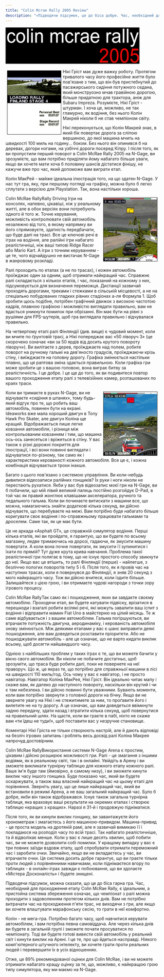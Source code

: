 ```yaml
---
title: "Colin Mcrae Rally 2005 Review"
description: "«Підводячи підсумок, це до біса добре. Час, необхідний для проходження етапу Colin McRae Rally, є ідеальним, а пристойна система збереження означає, що проходження ралійного чемпіонату - це задоволення, яке можна отримати за кілька днів». -- All About N-Gage"
---
```


![Colin McRae Rally 2005](/n-gage/articles/colin_banner.jpg)

<img alt="Colin McRae Rally" src="/n-gage/articles/Colin100.jpg" vspace="5" hspace="5" border="1" align="left">

Нікі Гріст має дуже важку роботу. Протягом тривалого часу його професійне життя було пов'язане з тим, що він був пристебнутий до пасажирського сидіння потужного седана, який монструозно мчав гравійною дорогою, більше придатною для трактора, аніж для Subaru Impreza. Розумієте, Нікі Гріст - штурман. І хоча це, можливо, не так гламурно, як водіння, без нього Колін Макрей ніколи б не став чемпіоном світу.

Нікі переконується, що Колін Макрей знає, в який бік повертає дорога за сліпою вершиною, до якої машина мчить на швидкості 100 миль на годину... боком. Без нього він опинився б на деревах, догори ногами, на узбіччі дороги посеред Кіпру. І після того, як ви пропустили перший поворот в Colin McRae Rally 2005 на N-Gage, ви зрозумієте, що вам потрібно приділяти йому набагато більше уваги, якщо ви хочете мати хоча б половину шансів дістатися фінішу, не кажучи вже про час, який допоможе вам виграти етап.

Колін МакРей - майже ідеальна ілюстрація того, на що здатен N-Gage. У нас тут гра, яку, при першому погляді на графіку, можна було б легко сплутати з версією для Playstation. Так, вона настільки хороша.

<img alt="Colin McRae Rally" src="/n-gage/articles/Colin103.jpg" vspace="5" hspace="5" border="1" align="right">

Colin McRae RallyRally Driving Ігри на консолях, напевно, цікавіші, ніж у реальному житті, але в обох версіях вони потребують одного й того ж. Точне керування, можливість контролювати свій автомобіль незалежно від того, в якому напрямку ви його спрямовуєте, здатність передбачати, що буде далі на трасі. Все це ключові речі в іграх на водіння, але ралійні ігри набагато реалістичніші, ніж ваші типові Ridge Racer або Mario Kart. А ігри з точним керуванням - це те, чого відчайдушно не вистачає N-Gage в жанровому розкладі.

Ралі проходить по етапах (а не по трасах), і кожен автомобіль проїжджає один за одним, щоб отримати найкращий час. Справжнє ралі складається з кількох етапів, і час, показаний на кожному з них, підсумовується для визначення переможця. Дистанції зазвичай проходять дорогами, треками і стежками в сільській місцевості, а не на спеціально побудованих гладких рівних стадіонах а-ля Формула 1. Щоб зробити щось подібне, потрібен графічний движок з високою частотою кадрів, плавною графікою і можливістю виглядати правильно, вам не вдасться уникнути помилок при обрізанні. Він має бути на рівні з рушіями для FPS-шутерів, щоб гра виглядала правильно і відчувалася правильно.

На четвертому етапі ралі Фінляндії (див. вище) є чудовий момент, коли ви мчите по ґрунтовій трасі, а Нікі попереджає вас «50 ліворуч 3» (це скорочено означає «ви за 50 ярдів від досить крутого повороту ліворуч»). Ви вилітаєте з дерев, проїжджаєте над полем, робите поворот на ручному гальмі на дев'яносто градусів, проїжджаючи крізь стіну, і виїжджаєте на головну дорогу. Графіка змінюється настільки плавно, що ця раптова зміна здається правильною. Коли графіка гри може зробити це з вашою головою, вона виграє битву за реалістичність. І це добре. І це ще до того, як ви подивитеся повтор вашого проходження етапу ралі з телевізійних камер, розташованих по краях траси.

<img alt="Colin McRae Rally" src="/n-gage/articles/colin21.jpg" vspace="5" hspace="5" border="1" align="right">

Коли ви тримаєте в руках N-Gage, ви не відчуваєте «сидіння в штанях», тому будь-який відгук про те, що робить ваш автомобіль, повинен бути на екрані. Ideaworks вже мала хороший двигун в Tony Hawk Pro Skater, але двигун Коліна ще кращий. Відображається лише легке ковзання автомобіля, і різниця між контрольованим ковзанням і тим, що машина ось-ось занесеться і вріжеться в стіну. У вас також є різні дорожні покриття для ілюстрації, і всі вони повинні виглядати і відчуватися по-різному, так само як і характеристики керованості кожного автомобіля. Все це є, і кожна комбінація відчувається трохи інакше.

Багато з цього пов'язано з системою управління. Ви коли-небудь дивилися відеозаписи ралійних гонщиків? Їх руки і ноги ніколи не перестають рухатися. Якби у вас був відеозапис моєї гри на N-Gage, ви б побачили, що мій лівий великий палець постійно розгойдує D-Pad, в той час як правий жонглює клавішами акселератора, ручного та педального гальма. Коли ви починаєте витискати з машини все, що можна, намагаючись знайти додаткові кілька секунд, ви дійсно відчуваєте, що перебуваєте на межі. Вам потрібно буде набагато більше коригувати своє водіння і по-справжньому працювати гальмами та дроселем. Саме так, як це має бути.

Це не аркада «Asphalt GT», це справжній симулятор водіння. Перші кілька етапів, які ви пройдете, я гарантую, що ви будете по всьому магазину, ледве тримаючись на дорозі, гадаючи, як змусити машину повертати. А коли вона почне повертати, як змусити її зупинитися і їхати по прямій? Тут дуже крута крива навчання. Проблема такої реалістичної гри полягає в тому, що не існує простого способу звикнути до неї. Якщо вас це втішить, то ралі Фінляндії (перше) - найлегше, з безліччю пологих поворотів типу 5 і 6. Після того, як я провів час на наступних трасах, коли я повернувся до Фінляндії, я зняв 20 секунд з мого найкращого часу. Тож ви дійсно вчитеся, коли їздите більше. Залишайтеся з цією грою, і ви отримаєте чудові нагороди з точки зору ігрового процесу.

Colin McRae RallyТак само як і пошкодження, яких ви завдаєте своєму автомобілю. Проходячи етап, ви будете катувати підвіску, врізатися в перешкоди і взагалі робити всілякі речі, які можуть завалити ваш іспит з водіння і відправити мамин Fiat Uno в майстерню на цілий місяць. Те ж саме відбувається і з вашим автомобілем. Гальма погіршуються, ви втрачаєте потужність двигуна, аеродинаміку, і керованість автомобіля знову змінюється. Між деякими етапами у вас є шанс виправити деякі пошкодження, але вам доведеться розставити пріоритети. Або не пошкоджувати автомобіль - але це означає, що не варто кидати виклик всьому, щоб досягти найшвидшого часу.

Однією з найбільших проблем у таких іграх є те, що ви можете бачити у вікно свого автомобіля. Ви ніколи не побачите достатньо, щоб зрозуміти, що траса буде робити далі, поки не повернете на неї праворуч. Що ж, це якраз те, що потрібно для справжньої машини в лісі на швидкості 110 миль/год. Ось чому у вас є навігатор, і не просто навігатор. Навігатор Коліна МакРея, Нікі Гріст. Він ідеально читає мапу і скаже вам, як далеко до наступного повороту, наскільки він крутий і чи є там небезпека. І ви дійсно повинні бути уважними. Бувають моменти, коли вам потрібно звернути з головної дороги на бічну. Якщо ви не звернете увагу на Нікі і не стежитимете за ним, то проґавите його і вилетите не на ту дорогу. А це означає, що вам доведеться ввімкнути задню передачу, здати назад і втратити кілька секунд, щоб повернутися на правильний шлях. На щастя, коли ви граєте в пабі, ніхто не скаже вам «ти їдеш не туди!», щоб поставити вас у незручне становище.

Коментарі Нікі Гріста не тільки створюють настрій, але й дають відповіді на безліч ігрових запитань і роблять весь досвід ралі Коліна Макрея напрочуд достовірним.

Colin McRae RallyВикористання системи N-Gage Arena є простим, цікавим і дійсно розширює можливості гри. Ралі - це змагання з іншими водіями, як в реальному світі, так і в онлайні. Увійдіть в Арену і ви зможете викликати турнірну таблицю для кожного етапу кожного ралі. Ваше ім'я буде там (ймовірно, в самому низу), і ви зможете кинути виклик часу іншого гонщика. Буде показано час, який ви будете оскаржувати, а також ваш власний найкращий час на цьому етапі для порівняння. Зверніть увагу, що це лише найкращий час, який ви встановили в режимі Арена, а не ваш загальний найкращий час. Було б добре, якби він також відображався. Існує також загальна турнірна таблиця, яка враховує ваші результати на окремих етапах і створює таблицю «кращих з кращих». Наразі я 31-й і продовжую підніматися.

Після того, як ви кинули виклик гонщику, ви завантажуєте його хронометраж і змагаєтесь з його машиною-привидом. Машина-привид - це проста модель на дротяній рамі, але я зазвичай вимикаю її і покладаюся на розподіл часу по всій трасі. Так набагато реалістичніше, та й відволікає менше. Коли у вас є лише десять хвилин, щоб побити час, ви не можете дозволити собі помилки. У кращому випадку у вас є три повних заїзди вздовж етапу, щоб спробувати отримати переможний час і заробити очки. Звичайно, якщо ви не вкладаєтесь у час, ви втрачаєте очки. Ця система досить добре гарантує, що ви граєте тільки проти людей з порівнянними навичками, коли піднімаєтеся вгору по таблицях - в онлайн-іграх завжди є побоювання, що ви здолаєте «Містера Досконалість» і будете знищені.

Підводячи підсумок, можна сказати, що це до біса гарна гра. Час, необхідний для проходження етапу Colin McRae Rally, є ідеальним, а пристойна система збереження означає, що чемпіонат з ралі можна проходити з задоволенням протягом кількох днів. Вам не потрібно витрачати час на проходження п'яти трас, не виходячи з гри, але якщо ви хочете влаштувати марафонську сесію, то грати в неї комфортно.

Колін - не мега-гра. Потрібно багато часу, щоб навчитися керувати автомобілем, і вам потрібна певна самовіддача. Але через кілька днів ви будете в загальній групі і зможете почати просуватися по чемпіонату. Тоді ви будете готові вивести свій автомобіль у реальний світ і кинути виклик на Арені. І це те, про що йдеться насправді. Ніякого комп'ютерного штучного інтелекту, ви хочете грати проти реальних людей і перевершити їх в усіх відношеннях.

Отже, це 89% рекомендованої оцінки для Colin McRae, і ви не можете отримати набагато кращу оцінку за те, що, можливо, є найкращою грою типу симулятора, яку ми маємо на N-Gage.